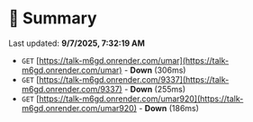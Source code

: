# 📖 Summary
Last updated: **9/7/2025, 7:32:19 AM**

- `GET` [https://talk-m6gd.onrender.com/umar](https://talk-m6gd.onrender.com/umar) - **Down** (306ms)
- `GET` [https://talk-m6gd.onrender.com/9337](https://talk-m6gd.onrender.com/9337) - **Down** (255ms)
- `GET` [https://talk-m6gd.onrender.com/umar920](https://talk-m6gd.onrender.com/umar920) - **Down** (186ms)

